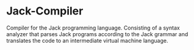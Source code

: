 # Jack-Compiler
Compiler for the Jack programming language. Consisting of a syntax analyzer that parses Jack programs according to the Jack grammar and translates the code to an intermediate virtual machine language.
